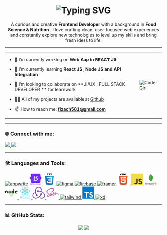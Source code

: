 
<h1 align="center">
  <img src="https://readme-typing-svg.demolab.com?font=Fira+Code&weight=900&duration=2000&pause=1000&color=FFFFFF&center=true&vCenter=true&width=900&lines=I'm+Fizza+Mushtaq;I+design+and+build+user-friendly+websites+that+convert;Glad+to+see+you+here!" alt="Typing SVG" />
</h1>


<!-- ✨ Intro section -->
<p align="center">
 A curious and creative <strong> Frontend Developer </strong> with a background in <strong> Food Science & Nutrition </strong>. I love crafting clean, user-focused web experiences and constantly explore new technologies to level up my skills and bring fresh ideas to life.
</p>

---

<!-- 👩‍💻 About Me Section with Image -->
<table>
  <tr>
    <td>

- 🔭 I’m currently working on **Web App in REACT JS**

- 🌱 I’m currently learning **React JS , Node JS and API Integration**

- 👯 I’m looking to collaborate on **UI/UX , FULL STACK DEVELOPER ** for learnwork

- 👨‍💻 All of my projects are available at [Github](https://github.com/fizzamushtaq)

- 📫 How to reach me: **fizach581@gmail.com**

    </td>
    <td>
     <img src="https://media.tenor.com/NOYF3f82b_gAAAAC/programmer.gif" alt="Coder Girl" width="280" />
    </td>
  </tr>
</table>

---

### 🌐 Connect with me:

<p align="left">
  <a href="https://fb.com/fizzamushtaq" target="_blank">
    <img src="https://img.shields.io/badge/Facebook-1877F2?style=for-the-badge&logo=facebook&logoColor=white" />
  </a>
  <a href="mailto:fizach581@gmail.com" target="_blank">
    <img src="https://img.shields.io/badge/Gmail-D14836?style=for-the-badge&logo=gmail&logoColor=white" />
  </a>
</p>

---

### 🛠️ Languages and Tools:

<p align="left"> <a href="https://appwrite.io" target="_blank" rel="noreferrer"> <img src="https://www.vectorlogo.zone/logos/appwriteio/appwriteio-icon.svg" alt="appwrite" width="40" height="40"/> </a> <a href="https://getbootstrap.com" target="_blank" rel="noreferrer"> <img src="https://raw.githubusercontent.com/devicons/devicon/master/icons/bootstrap/bootstrap-plain-wordmark.svg" alt="bootstrap" width="40" height="40"/> </a> <a href="https://www.w3schools.com/css/" target="_blank" rel="noreferrer"> <img src="https://raw.githubusercontent.com/devicons/devicon/master/icons/css3/css3-original-wordmark.svg" alt="css3" width="40" height="40"/> </a> <a href="https://www.figma.com/" target="_blank" rel="noreferrer"> <img src="https://www.vectorlogo.zone/logos/figma/figma-icon.svg" alt="figma" width="40" height="40"/> </a> <a href="https://firebase.google.com/" target="_blank" rel="noreferrer"> <img src="https://www.vectorlogo.zone/logos/firebase/firebase-icon.svg" alt="firebase" width="40" height="40"/> </a> <a href="https://www.framer.com/" target="_blank" rel="noreferrer"> <img src="https://www.vectorlogo.zone/logos/framer/framer-icon.svg" alt="framer" width="40" height="40"/> </a> <a href="https://www.w3.org/html/" target="_blank" rel="noreferrer"> <img src="https://raw.githubusercontent.com/devicons/devicon/master/icons/html5/html5-original-wordmark.svg" alt="html5" width="40" height="40"/> </a> <a href="https://developer.mozilla.org/en-US/docs/Web/JavaScript" target="_blank" rel="noreferrer"> <img src="https://raw.githubusercontent.com/devicons/devicon/master/icons/javascript/javascript-original.svg" alt="javascript" width="40" height="40"/> </a> <a href="https://www.mongodb.com/" target="_blank" rel="noreferrer"> <img src="https://raw.githubusercontent.com/devicons/devicon/master/icons/mongodb/mongodb-original-wordmark.svg" alt="mongodb" width="40" height="40"/> </a> <a href="https://nodejs.org" target="_blank" rel="noreferrer"> <img src="https://raw.githubusercontent.com/devicons/devicon/master/icons/nodejs/nodejs-original-wordmark.svg" alt="nodejs" width="40" height="40"/> </a> <a href="https://reactjs.org/" target="_blank" rel="noreferrer"> <img src="https://raw.githubusercontent.com/devicons/devicon/master/icons/react/react-original-wordmark.svg" alt="react" width="40" height="40"/> </a> <a href="https://redux.js.org" target="_blank" rel="noreferrer"> <img src="https://raw.githubusercontent.com/devicons/devicon/master/icons/redux/redux-original.svg" alt="redux" width="40" height="40"/> </a> <a href="https://sass-lang.com" target="_blank" rel="noreferrer"> <img src="https://raw.githubusercontent.com/devicons/devicon/master/icons/sass/sass-original.svg" alt="sass" width="40" height="40"/> </a> <a href="https://tailwindcss.com/" target="_blank" rel="noreferrer"> <img src="https://www.vectorlogo.zone/logos/tailwindcss/tailwindcss-icon.svg" alt="tailwind" width="40" height="40"/> </a> <a href="https://www.typescriptlang.org/" target="_blank" rel="noreferrer"> <img src="https://raw.githubusercontent.com/devicons/devicon/master/icons/typescript/typescript-original.svg" alt="typescript" width="40" height="40"/> </a> <a href="https://www.adobe.com/products/xd.html" target="_blank" rel="noreferrer"> <img src="https://cdn.worldvectorlogo.com/logos/adobe-xd.svg" alt="xd" width="40" height="40"/> </a> </p>

---

### 📊 GitHub Stats:

<p align="center">
  <img src="https://github-readme-stats.vercel.app/api?username=fizzamushtaq&show_icons=true&theme=tokyonight" width="400"/>
  <img src="https://github-readme-stats.vercel.app/api/top-langs/?username=fizzamushtaq&layout=compact&theme=tokyonight" width="300"/>
</p>
